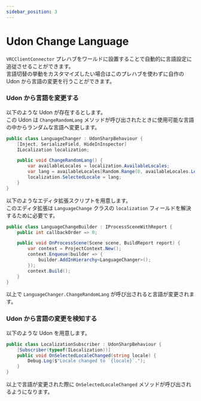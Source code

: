 ```yaml
---
sidebar_position: 3
---
```


# Udon Change Language

`VRCClientConnector` プレハブをワールドに設置することで自動的に言語設定に追従させることができます。  
言語切替の挙動をカスタマイズしたい場合はこのプレハブを使わずに自作の Udon から言語の変更を行うことができます。  

### Udon から言語を変更する

以下のような Udon が存在するとします。  
この Udon は `ChangeRandomLang` メソッドが呼び出されたときに使用可能な言語の中からランダムな言語へ変更します。  

```csharp
public class LanguageChanger : UdonSharpBehaviour {
    [Inject, SerializeField, HideInInspector]
    ILocalization localization;

    public void ChangeRandomLang() {
        var availableLocales = localization.AvailableLocales;
        var lang = availableLocales[Random.Range(0, availableLocales.Length)];
        localization.SelectedLocale = lang;
    }
}
```

以下のようなエディタ拡張スクリプトを用意します。  
このエディタ拡張は `LanguageChange` クラスの `localization` フィールドを解決するために必要です。  

```csharp
public class LanguageChangeBuilder : IProcessSceneWithReport {
    public int callbackOrder => 0;

    public void OnProcessScene(Scene scene, BuildReport report) {
        var context = ProjectContext.New();
        context.Enqueue(builder => {
            builder.AddInHierarchy<LanguageChanger>();
        });
        context.Build();
    }
}
```

以上で `LanguageChanger.ChangeRandomLang` が呼び出されると言語が変更されます。

### Udon から言語の変更を検知する

以下のような Udon を用意します。

```csharp
public class LocalizationSubscriber : UdonSharpBehaviour {
    [Subscriber(typeof(ILocalization))]
    public void OnSelectedLocaleChanged(string locale) {
        Debug.Log($"Locale changed to `{locale}`.");
    }
}
```

以上で言語が変更された際に `OnSelectedLocaleChanged` メソッドが呼び出されるようになります。
